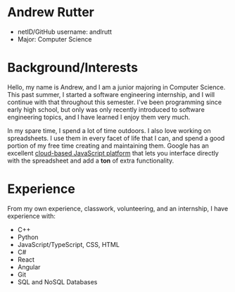 # Andrew Rutter
* netID/GitHub username: andlrutt
* Major: Computer Science

# Background/Interests

Hello, my name is Andrew, and I am a junior majoring in Computer Science. This past summer, I started a software engineering internship, and I will continue with that throughout this semester. I've been programming since early high school, but only was only recently introduced to software engineering topics, and I have learned I enjoy them very much.  

In my spare time, I spend a lot of time outdoors. I also love working on spreadsheets. I use them in every facet of life that I can, and spend a good portion of my free time creating and maintaining them. Google has an excellent [cloud-based JavaScript platform](https://developers.google.com/apps-script) that lets you interface directly with the spreadsheet and add a **ton** of extra functionality.

# Experience
From my own experience, classwork, volunteering, and an internship, I have experience with:
* C++
* Python
* JavaScript/TypeScript, CSS, HTML
* C#
* React
* Angular
* Git
* SQL and NoSQL Databases

